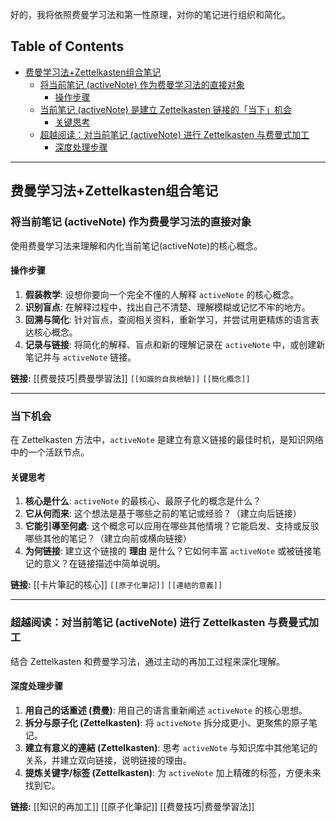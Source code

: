 好的，我将依照费曼学习法和第一性原理，对你的笔记进行组织和简化。

## Table of Contents

-   [费曼学习法+Zettelkasten组合笔记](#费曼学习法+Zettelkasten组合笔记)
    -   [将当前笔记 (activeNote) 作为费曼学习法的直接对象](#将当前笔记-activeNote-作为费曼学习法的直接对象)
        -   [操作步骤](#操作步骤)
    -   [当前笔记 (activeNote) 是建立 Zettelkasten 链接的「当下」机会](#当下机会)
        -   [关键思考](#关键思考)
    -   [超越阅读：对当前笔记 (activeNote) 进行 Zettelkasten 与费曼式加工](#超越阅读：对当前笔记-activeNote-进行-Zettelkasten-与费曼式加工)
        -   [深度处理步骤](#深度处理步骤)

---

## 费曼学习法+Zettelkasten组合笔记

### 将当前笔记 (activeNote) 作为费曼学习法的直接对象

使用费曼学习法来理解和内化当前笔记(activeNote)的核心概念。

#### 操作步骤

1.  **假装教学**: 设想你要向一个完全不懂的人解释 `activeNote` 的核心概念。
2.  **识别盲点**: 在解释过程中，找出自己不清楚、理解模糊或记忆不牢的地方。
3.  **回溯与简化**: 针对盲点，查阅相关资料，重新学习，并尝试用更精炼的语言表达核心概念。
4.  **记录与链接**: 将简化的解释、盲点和新的理解记录在 `activeNote` 中，或创建新笔记并与 `activeNote` 链接。

**链接:** [[费曼技巧|费曼學習法]] `[[知識的自我檢驗]]` `[[簡化概念]]`

---

### 当下机会

在 Zettelkasten 方法中，`activeNote` 是建立有意义链接的最佳时机，是知识网络中的一个活跃节点。

#### 关键思考

1.  **核心是什么**: `activeNote` 的最核心、最原子化的概念是什么？
2.  **它从何而来**: 这个想法是基于哪些之前的笔记或经验？（建立向后链接）
3.  **它能引導至何處**: 这个概念可以应用在哪些其他情境？它能启发、支持或反驳哪些其他的笔记？（建立向前或横向链接）
4.  **为何链接**: 建立这个链接的 **理由** 是什么？它如何丰富 `activeNote` 或被链接笔记的意义？在链接描述中简单说明。

**链接:** [[卡片筆記的核心]] `[[原子化筆記]]` `[[連結的意義]]`

---

### 超越阅读：对当前笔记 (activeNote) 进行 Zettelkasten 与费曼式加工

结合 Zettelkasten 和费曼学习法，通过主动的再加工过程来深化理解。

#### 深度处理步骤

1.  **用自己的话重述 (费曼)**: 用自己的语言重新阐述 `activeNote` 的核心思想。
2.  **拆分与原子化 (Zettelkasten)**: 将 `activeNote` 拆分成更小、更聚焦的原子笔记。
3.  **建立有意义的連結 (Zettelkasten)**: 思考 `activeNote` 与知识库中其他笔记的关系，并建立双向链接，说明链接的理由。
4.  **提炼关键字/标签 (Zettelkasten)**: 为 `activeNote` 加上精確的标签，方便未来找到它。

**链接:** [[知识的再加工]] [[原子化筆記]] [[费曼技巧|费曼學習法]]
